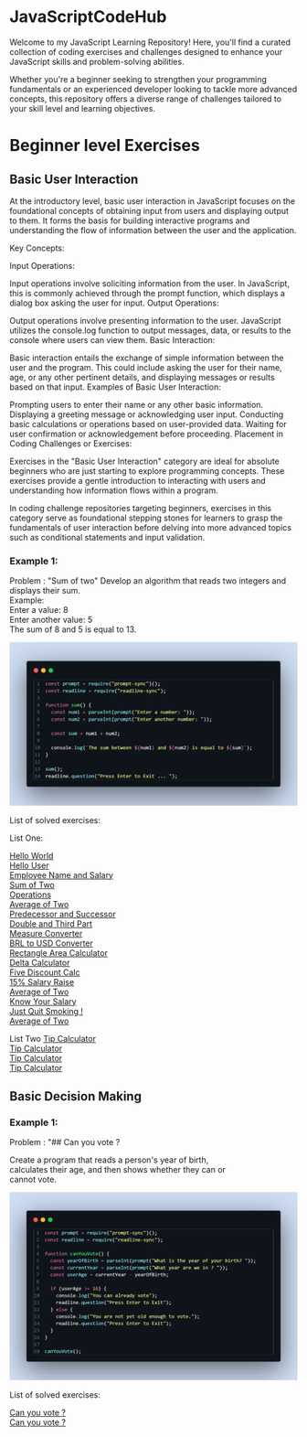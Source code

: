# JavaScriptCodeHub

Welcome to my JavaScript Learning Repository! Here, you'll find a curated collection of coding exercises and challenges designed to enhance your JavaScript skills and problem-solving abilities.

Whether you're a beginner seeking to strengthen your programming fundamentals or an experienced developer looking to tackle more advanced concepts, this repository offers a diverse range of challenges tailored to your skill level and learning objectives.

# Beginner level Exercises

## Basic User Interaction

At the introductory level, basic user interaction in JavaScript focuses on the foundational concepts of obtaining input from users and displaying output to them. It forms the basis for building interactive programs and understanding the flow of information between the user and the application.

Key Concepts:

Input Operations:

Input operations involve soliciting information from the user. In JavaScript, this is commonly achieved through the prompt function, which displays a dialog box asking the user for input.
Output Operations:

Output operations involve presenting information to the user. JavaScript utilizes the console.log function to output messages, data, or results to the console where users can view them.
Basic Interaction:

Basic interaction entails the exchange of simple information between the user and the program. This could include asking the user for their name, age, or any other pertinent details, and displaying messages or results based on that input.
Examples of Basic User Interaction:

Prompting users to enter their name or any other basic information.
Displaying a greeting message or acknowledging user input.
Conducting basic calculations or operations based on user-provided data.
Waiting for user confirmation or acknowledgement before proceeding.
Placement in Coding Challenges or Exercises:

Exercises in the "Basic User Interaction" category are ideal for absolute beginners who are just starting to explore programming concepts. These exercises provide a gentle introduction to interacting with users and understanding how information flows within a program.

In coding challenge repositories targeting beginners, exercises in this category serve as foundational stepping stones for learners to grasp the fundamentals of user interaction before delving into more advanced topics such as conditional statements and input validation.

### Example 1: 

Problem : "Sum of two"
Develop an algorithm that reads two integers and displays their sum.<br>
Example:<br>
Enter a value: 8 <br>
Enter another value: 5 <br>
The sum of 8 and 5 is equal to 13. <br>

![Basic Sequence:](https://github.com/davi-p-oliveira-11/JavaScriptCodeHub/blob/main/Images/basic%20sequences.png)<br>

List of solved exercises:

List One:

[Hello World](https://github.com/davi-p-oliveira-11/JavaScriptCodeHub/tree/main/Challenges/HelloWorld)<br>
[Hello User](https://github.com/davi-p-oliveira-11/JavaScriptCodeHub/tree/main/Challenges/HelloUser)<br>
[Employee Name and Salary](https://github.com/davi-p-oliveira-11/JavaScriptCodeHub/tree/main/Challenges/EmployeeName)<br>
[Sum of Two](https://github.com/davi-p-oliveira-11/JavaScriptCodeHub/tree/main/Challenges/SumofTwo)<br>
[Operations](https://github.com/davi-p-oliveira-11/JavaScriptCodeHub/tree/main/Challenges/Operations)<br>
[Average of Two](https://github.com/davi-p-oliveira-11/JavaScriptCodeHub/tree/main/Challenges/Average-of-Two)<br>
[Predecessor and Successor](https://github.com/davi-p-oliveira-11/JavaScriptCodeHub/tree/main/Challenges/Predecessor-Succesor)<br>
[Double and Third Part](https://github.com/davi-p-oliveira-11/JavaScriptCodeHub/tree/main/Challenges/Double-Third)<br>
[Measure Converter](https://github.com/davi-p-oliveira-11/JavaScriptCodeHub/tree/main/Challenges/Measure-Converter)<br>
[BRL to USD Converter](https://github.com/davi-p-oliveira-11/JavaScriptCodeHub/tree/main/Challenges/brl-to-dollar)<br>
[Rectangle Area Calculator ](https://github.com/davi-p-oliveira-11/JavaScriptCodeHub/tree/main/Challenges/Rectangle-Calc)<br>
[Delta Calculator](https://github.com/davi-p-oliveira-11/JavaScriptCodeHub/tree/main/Challenges/DeltaCalculator)<br>
[Five Discount Calc](https://github.com/davi-p-oliveira-11/JavaScriptCodeHub/tree/main/Challenges/Five-Discount)<br>
[15% Salary Raise ](https://github.com/davi-p-oliveira-11/JavaScriptCodeHub/tree/main/Challenges/15-Salary-Raise)<br>
[Average of Two](https://github.com/davi-p-oliveira-11/JavaScriptCodeHub/tree/main/Challenges/Average-of-Two)<br>
[Know Your Salary](https://github.com/davi-p-oliveira-11/JavaScriptCodeHub/tree/main/Challenges/Know-Your-Salary)<br>
[Just Quit Smoking !](https://github.com/davi-p-oliveira-11/JavaScriptCodeHub/tree/main/Challenges/Quit-Smoking)<br>
[Average of Two](https://github.com/davi-p-oliveira-11/JavaScriptCodeHub/tree/main/Challenges/Average-of-Two)<br>

List Two
[Tip Calculator](https://github.com/davi-p-oliveira-11/JavaScriptCodeHub/tree/main/Challenges/Tip-Calculator)<br>
[Tip Calculator](https://github.com/davi-p-oliveira-11/JavaScriptCodeHub/tree/main/Challenges/Tip-Calculator)<br>
[Tip Calculator](https://github.com/davi-p-oliveira-11/JavaScriptCodeHub/tree/main/Challenges/Tip-Calculator)<br>
[Tip Calculator](https://github.com/davi-p-oliveira-11/JavaScriptCodeHub/tree/main/Challenges/Tip-Calculator)<br>

## Basic Decision Making

### Example 1: 

Problem : "## Can you vote ?

Create a program that reads a person's year of birth,<br>
calculates their age, and then shows whether they can or <br>cannot vote.

![Basic Decision Making:](https://github.com/davi-p-oliveira-11/JavaScriptCodeHub/blob/main/Images/code-snapshot.png)<br>

List of solved exercises:

[Can you vote ?](https://github.com/davi-p-oliveira-11/JavaScriptCodeHub/tree/main/Challenges/Can-you-vote)<br>
[Can you vote ?](https://github.com/davi-p-oliveira-11/JavaScriptCodeHub/tree/main/Challenges/Can-you-vote)<br>
